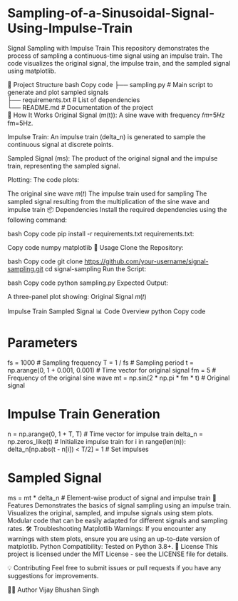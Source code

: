 # Sampling-of-a-Sinusoidal-Signal-Using-Impulse-Train
 Signal Sampling with Impulse Train
This repository demonstrates the process of sampling a continuous-time signal using an impulse train. The code visualizes the original signal, the impulse train, and the sampled signal using matplotlib.

📁 Project Structure
bash
Copy code
├── sampling.py         # Main script to generate and plot sampled signals  
├── requirements.txt    # List of dependencies  
└── README.md           # Documentation of the project  
🚀 How It Works
Original Signal (m(t)):
A sine wave with frequency 
𝑓𝑚=5𝐻𝑧
fm=5Hz.

Impulse Train:
An impulse train (delta_n) is generated to sample the continuous signal at discrete points.

Sampled Signal (ms):
The product of the original signal and the impulse train, representing the sampled signal.

Plotting:
The code plots:

The original sine wave 
𝑚(𝑡)
The impulse train used for sampling
The sampled signal resulting from the multiplication of the sine wave and impulse train
📦 Dependencies
Install the required dependencies using the following command:

bash
Copy code
pip install -r requirements.txt
requirements.txt:

Copy code
numpy
matplotlib
📝 Usage
Clone the Repository:

bash
Copy code
git clone https://github.com/your-username/signal-sampling.git
cd signal-sampling
Run the Script:

bash
Copy code
python sampling.py
Expected Output:

A three-panel plot showing:
Original Signal 
𝑚(𝑡)

Impulse Train
Sampled Signal
📊 Code Overview
python
Copy code
# Parameters
fs = 1000       # Sampling frequency
T = 1 / fs      # Sampling period
t = np.arange(0, 1 + 0.001, 0.001)  # Time vector for original signal
fm = 5          # Frequency of the original sine wave
mt = np.sin(2 * np.pi * fm * t)  # Original signal

# Impulse Train Generation
n = np.arange(0, 1 + T, T)  # Time vector for impulse train
delta_n = np.zeros_like(t)  # Initialize impulse train
for i in range(len(n)):
    delta_n[np.abs(t - n[i]) < T/2] = 1  # Set impulses

# Sampled Signal
ms = mt * delta_n  # Element-wise product of signal and impulse train
🎯 Features
Demonstrates the basics of signal sampling using an impulse train.
Visualizes the original, sampled, and impulse signals using stem plots.
Modular code that can be easily adapted for different signals and sampling rates.
🛠 Troubleshooting
Matplotlib Warnings: If you encounter any warnings with stem plots, ensure you are using an up-to-date version of matplotlib.
Python Compatibility: Tested on Python 3.8+.
📄 License
This project is licensed under the MIT License - see the LICENSE file for details.

💡 Contributing
Feel free to submit issues or pull requests if you have any suggestions for improvements.

👨‍💻 Author
Vijay Bhushan Singh
